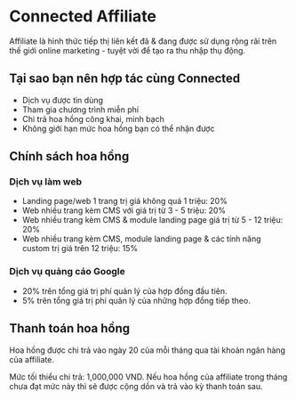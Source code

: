 # Connected Affiliate

Affiliate là hình thức tiếp thị liên kết đã & đang được sử dụng rộng rãi trên thế giới online marketing - tuyệt vời để tạo ra thu nhập thụ động.

## Tại sao bạn nên hợp tác cùng Connected

+ Dịch vụ được tin dùng
+ Tham gia chương trình miễn phí
+ Chi trả hoa hồng công khai, minh bạch
+ Không giới hạn mức hoa hồng bạn có thể nhận được

## Chính sách hoa hồng

### Dịch vụ làm web

- Landing page/web 1 trang trị giá không quá 1 triệu: 20%
- Web nhiều trang kèm CMS với giá trị từ 3 - 5 triệu: 20%
- Web nhiều trang kèm CMS & module landing page giá trị từ 5 - 12 triệu: 20%
- Web nhiều trang kèm CMS, module landing page & các tính năng custom trị giá trên 12 triệu: 15%

### Dịch vụ quảng cáo Google

- 20% trên tổng giá trị phí quản lý của hợp đồng đầu tiên.
- 5% trên tổng giá trị phí quản lý của những hợp đồng tiếp theo.

## Thanh toán hoa hồng

Hoa hồng được chi trả vào ngày 20 của mỗi tháng qua tài khoản ngân hàng của affiliate.

Mức tối thiểu chi trả: 1,000,000 VND. Nếu hoa hồng của affiliate trong tháng chưa đạt mức này thì sẽ được cộng dồn và trả vào kỳ thanh toán sau.